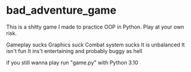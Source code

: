 # bad_adventure_game
This is a shitty game I made to practice OOP in Python. Play at your own risk.

Gameplay sucks
Graphics suck
Combat system sucks
It is unbalanced
It isn't fun
It ins't entertaining
and probably buggy as hell

if you still wanna play run "game.py" with Python 3.10
